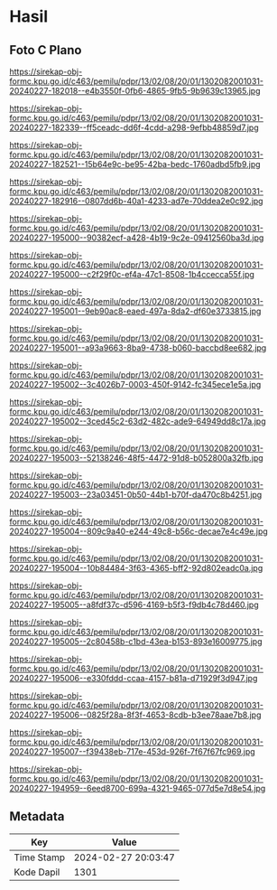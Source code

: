 # Hasil

## Foto C Plano

https://sirekap-obj-formc.kpu.go.id/c463/pemilu/pdpr/13/02/08/20/01/1302082001031-20240227-182018--e4b3550f-0fb6-4865-9fb5-9b9639c13965.jpg

https://sirekap-obj-formc.kpu.go.id/c463/pemilu/pdpr/13/02/08/20/01/1302082001031-20240227-182339--ff5ceadc-dd6f-4cdd-a298-9efbb48859d7.jpg

https://sirekap-obj-formc.kpu.go.id/c463/pemilu/pdpr/13/02/08/20/01/1302082001031-20240227-182521--15b64e9c-be95-42ba-bedc-1760adbd5fb9.jpg

https://sirekap-obj-formc.kpu.go.id/c463/pemilu/pdpr/13/02/08/20/01/1302082001031-20240227-182916--0807dd6b-40a1-4233-ad7e-70ddea2e0c92.jpg

https://sirekap-obj-formc.kpu.go.id/c463/pemilu/pdpr/13/02/08/20/01/1302082001031-20240227-195000--90382ecf-a428-4b19-9c2e-09412560ba3d.jpg

https://sirekap-obj-formc.kpu.go.id/c463/pemilu/pdpr/13/02/08/20/01/1302082001031-20240227-195000--c2f29f0c-ef4a-47c1-8508-1b4ccecca55f.jpg

https://sirekap-obj-formc.kpu.go.id/c463/pemilu/pdpr/13/02/08/20/01/1302082001031-20240227-195001--9eb90ac8-eaed-497a-8da2-df60e3733815.jpg

https://sirekap-obj-formc.kpu.go.id/c463/pemilu/pdpr/13/02/08/20/01/1302082001031-20240227-195001--a93a9663-8ba9-4738-b060-baccbd8ee682.jpg

https://sirekap-obj-formc.kpu.go.id/c463/pemilu/pdpr/13/02/08/20/01/1302082001031-20240227-195002--3c4026b7-0003-450f-9142-fc345ece1e5a.jpg

https://sirekap-obj-formc.kpu.go.id/c463/pemilu/pdpr/13/02/08/20/01/1302082001031-20240227-195002--3ced45c2-63d2-482c-ade9-64949dd8c17a.jpg

https://sirekap-obj-formc.kpu.go.id/c463/pemilu/pdpr/13/02/08/20/01/1302082001031-20240227-195003--52138246-48f5-4472-91d8-b052800a32fb.jpg

https://sirekap-obj-formc.kpu.go.id/c463/pemilu/pdpr/13/02/08/20/01/1302082001031-20240227-195003--23a03451-0b50-44b1-b70f-da470c8b4251.jpg

https://sirekap-obj-formc.kpu.go.id/c463/pemilu/pdpr/13/02/08/20/01/1302082001031-20240227-195004--809c9a40-e244-49c8-b56c-decae7e4c49e.jpg

https://sirekap-obj-formc.kpu.go.id/c463/pemilu/pdpr/13/02/08/20/01/1302082001031-20240227-195004--10b84484-3f63-4365-bff2-92d802eadc0a.jpg

https://sirekap-obj-formc.kpu.go.id/c463/pemilu/pdpr/13/02/08/20/01/1302082001031-20240227-195005--a8fdf37c-d596-4169-b5f3-f9db4c78d460.jpg

https://sirekap-obj-formc.kpu.go.id/c463/pemilu/pdpr/13/02/08/20/01/1302082001031-20240227-195005--2c80458b-c1bd-43ea-b153-893e16009775.jpg

https://sirekap-obj-formc.kpu.go.id/c463/pemilu/pdpr/13/02/08/20/01/1302082001031-20240227-195006--e330fddd-ccaa-4157-b81a-d71929f3d947.jpg

https://sirekap-obj-formc.kpu.go.id/c463/pemilu/pdpr/13/02/08/20/01/1302082001031-20240227-195006--0825f28a-8f3f-4653-8cdb-b3ee78aae7b8.jpg

https://sirekap-obj-formc.kpu.go.id/c463/pemilu/pdpr/13/02/08/20/01/1302082001031-20240227-195007--f39438eb-717e-453d-926f-7f67f67fc969.jpg

https://sirekap-obj-formc.kpu.go.id/c463/pemilu/pdpr/13/02/08/20/01/1302082001031-20240227-194959--6eed8700-699a-4321-9465-077d5e7d8e54.jpg


## Metadata

| Key        | Value               |
| ---------- | ------------------- |
| Time Stamp | 2024-02-27 20:03:47 |
| Kode Dapil | 1301                |



